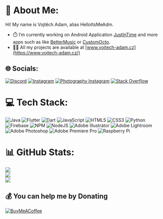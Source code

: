 # 💫 About Me:
Hi! My name is Vojtěch Adam, alias HelloItsMeAdm.
- ⏱️ I’m currently working on Android Application [JustInTime](https://play.google.com/store/apps/details?id=com.helloitsmeadm.justintime) and more apps such as like [BetterMusic](https://github.com/HelloItsMeAdm/BetterMusic) or [CustomOcto](https://github.com/HelloItsMeAdm/CustomOcto).
- 👨‍💻 All my projects are available at [www.vojtech-adam.cz](https://www.vojtech-adam.cz/)


## 🌐 Socials:
[![Discord](https://img.shields.io/badge/Discord-%237289DA.svg?logo=discord&logoColor=white)](htttps://discord.gg/HelloItsMeAdm#7708) [![Instagram](https://img.shields.io/badge/Instagram-%23E4405F.svg?logo=Instagram&logoColor=white)](https://instagram.com/helloitsmeadm) [![Photography Instagram](https://img.shields.io/badge/Photography%20Instagram-%23E4405F.svg?logo=Instagram&logoColor=white)](https://instagram.com/photographer_vojtech) [![Stack Overflow](https://img.shields.io/badge/-Stackoverflow-FE7A16?logo=stack-overflow&logoColor=white)](https://stackoverflow.com/users/14413202) 

# 💻 Tech Stack:
![Java](https://img.shields.io/badge/java-%23ED8B00.svg?style=for-the-badge&logo=java&logoColor=white) ![Flutter](https://img.shields.io/badge/Flutter-%2302569B.svg?style=for-the-badge&logo=Flutter&logoColor=white) ![Dart](https://img.shields.io/badge/dart-%230175C2.svg?style=for-the-badge&logo=dart&logoColor=white) ![JavaScript](https://img.shields.io/badge/javascript-%23323330.svg?style=for-the-badge&logo=javascript&logoColor=%23F7DF1E) ![HTML5](https://img.shields.io/badge/html5-%23E34F26.svg?style=for-the-badge&logo=html5&logoColor=white) ![CSS3](https://img.shields.io/badge/css3-%231572B6.svg?style=for-the-badge&logo=css3&logoColor=white) ![Python](https://img.shields.io/badge/python-3670A0?style=for-the-badge&logo=python&logoColor=ffdd54) ![Firebase](https://img.shields.io/badge/firebase-%23039BE5.svg?style=for-the-badge&logo=firebase) ![NPM](https://img.shields.io/badge/NPM-%23000000.svg?style=for-the-badge&logo=npm&logoColor=white) ![NodeJS](https://img.shields.io/badge/node.js-6DA55F?style=for-the-badge&logo=node.js&logoColor=white) ![Adobe Illustrator](https://img.shields.io/badge/adobeillustrator-%23FF9A00.svg?style=for-the-badge&logo=adobeillustrator&logoColor=white) ![Adobe Lightroom](https://img.shields.io/badge/Adobe%20Lightroom-31A8FF.svg?style=for-the-badge&logo=Adobe%20Lightroom&logoColor=white) ![Adobe Photoshop](https://img.shields.io/badge/adobephotoshop-%2331A8FF.svg?style=for-the-badge&logo=adobephotoshop&logoColor=white) ![Adobe Premiere Pro](https://img.shields.io/badge/Adobe%20Premiere%20Pro-9999FF.svg?style=for-the-badge&logo=Adobe%20Premiere%20Pro&logoColor=white) ![Raspberry Pi](https://img.shields.io/badge/-RaspberryPi-C51A4A?style=for-the-badge&logo=Raspberry-Pi)
# 📊 GitHub Stats:
![](https://github-readme-stats.vercel.app/api?username=helloitsmeadm&theme=dark&hide_border=false&include_all_commits=false&count_private=false)<br/>
![](https://github-readme-streak-stats.herokuapp.com/?user=helloitsmeadm&theme=dark&hide_border=false)<br/>
[![](https://visitcount.itsvg.in/api?id=helloitsmeadm&icon=0&color=3)](https://visitcount.itsvg.in)

## 💰 You can help me by Donating
[![BuyMeACoffee](https://img.shields.io/badge/Buy%20Me%20A%20Coffee-FFCE00?style=for-the-badge&logo=buymeacoffee&logoColor=white)](https://buymeacoffee.com/vojtechadam)
